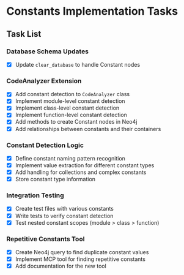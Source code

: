 # Constants Implementation Tasks

## Task List

### Database Schema Updates
- [x] Update `clear_database` to handle Constant nodes

### CodeAnalyzer Extension
- [x] Add constant detection to `CodeAnalyzer` class
- [x] Implement module-level constant detection
- [x] Implement class-level constant detection
- [x] Implement function-level constant detection
- [x] Add methods to create Constant nodes in Neo4j
- [x] Add relationships between constants and their containers

### Constant Detection Logic
- [x] Define constant naming pattern recognition
- [x] Implement value extraction for different constant types
- [x] Add handling for collections and complex constants
- [x] Store constant type information

### Integration Testing
- [x] Create test files with various constants
- [x] Write tests to verify constant detection
- [x] Test nested constant scopes (module > class > function)

### Repetitive Constants Tool
- [x] Create Neo4j query to find duplicate constant values
- [x] Implement MCP tool for finding repetitive constants
- [x] Add documentation for the new tool
